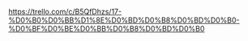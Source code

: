 https://trello.com/c/B5QfDhzs/17-%D0%B0%D0%BB%D1%8E%D0%BD%D0%B8%D0%BD%D0%B0-%D0%BF%D0%BE%D0%BB%D0%B8%D0%BD%D0%B0